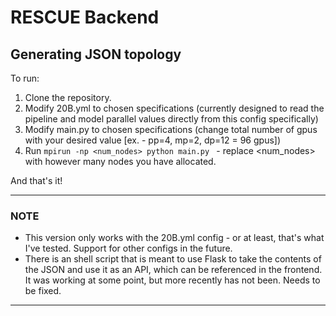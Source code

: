 # RESCUE Backend

## Generating JSON topology

To run:

1. Clone the repository.
2. Modify 20B.yml to chosen specifications (currently designed to read the pipeline and model parallel values directly from this config specifically)
3. Modify main.py to chosen specifications (change total number of gpus with your desired value [ex. - pp=4, mp=2, dp=12 = 96 gpus])
4. Run `mpirun -np <num_nodes> python main.py ` - replace <num_nodes> with however many nodes you have allocated.
   
And that's it!

---

### **NOTE**
- This version only works with the 20B.yml config - or at least, that's what I've tested. Support for other configs in the future.
- There is an shell script that is meant to use Flask to take the contents of the JSON and use it as an API, which can be referenced in the frontend. It was working at some point, but more recently has not been. Needs to be fixed.

---

